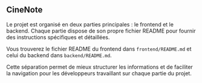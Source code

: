 ## CineNote 

Le projet est organisé en deux parties principales : le frontend et le backend. Chaque partie dispose de son propre fichier README pour fournir des instructions spécifiques et détaillées. 

Vous trouverez le fichier README du frontend dans `frontend/README.md` et celui du backend dans `backend/README.md`. 

Cette séparation permet de mieux structurer les informations et de faciliter la navigation pour les développeurs travaillant sur chaque partie du projet.

